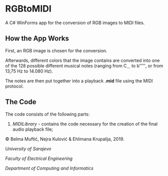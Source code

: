 # RGBtoMIDI

A C# WinForms app for the conversion of RGB images to MIDI files.

## How the App Works

First, an RGB image is chosen for the conversion.

Afterwards, different colors that the image contains are converted into one of the 128 possible different musical notes (ranging from C͵͵͵ to  b′′′′′′, or from 13,75 Hz to 14.080 Hz).

The notes are then put together into a playback **.mid** file using the MIDI protocol.

## The Code

The code consists of the following parts:

1. *MIDILibrary* - contains the code necessary for the creation of the final audio playback file;

© Belma Muftić, Nejra Kulović & Ehlimana Krupalija, 2019.

*University of Sarajevo*

*Faculty of Electrical Engineering*

*Department of Computing and Informatics*